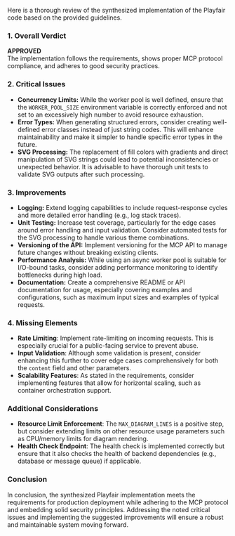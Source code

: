 Here is a thorough review of the synthesized implementation of the Playfair code based on the provided guidelines.

### 1. Overall Verdict
**APPROVED**  
The implementation follows the requirements, shows proper MCP protocol compliance, and adheres to good security practices.

### 2. Critical Issues
- **Concurrency Limits:** While the worker pool is well defined, ensure that the `WORKER_POOL_SIZE` environment variable is correctly enforced and not set to an excessively high number to avoid resource exhaustion.
- **Error Types:** When generating structured errors, consider creating well-defined error classes instead of just string codes. This will enhance maintainability and make it simpler to handle specific error types in the future.
- **SVG Processing:** The replacement of fill colors with gradients and direct manipulation of SVG strings could lead to potential inconsistencies or unexpected behavior. It is advisable to have thorough unit tests to validate SVG outputs after such processing.

### 3. Improvements
- **Logging:** Extend logging capabilities to include request-response cycles and more detailed error handling (e.g., log stack traces).
- **Unit Testing:** Increase test coverage, particularly for the edge cases around error handling and input validation. Consider automated tests for the SVG processing to handle various theme combinations.
- **Versioning of the API:** Implement versioning for the MCP API to manage future changes without breaking existing clients.
- **Performance Analysis:** While using an async worker pool is suitable for I/O-bound tasks, consider adding performance monitoring to identify bottlenecks during high load.
- **Documentation:** Create a comprehensive README or API documentation for usage, especially covering examples and configurations, such as maximum input sizes and examples of typical requests.

### 4. Missing Elements
- **Rate Limiting**: Implement rate-limiting on incoming requests. This is especially crucial for a public-facing service to prevent abuse.
- **Input Validation**: Although some validation is present, consider enhancing this further to cover edge cases comprehensively for both the `content` field and other parameters.
- **Scalability Features**: As stated in the requirements, consider implementing features that allow for horizontal scaling, such as container orchestration support.

### Additional Considerations
- **Resource Limit Enforcement**: The `MAX_DIAGRAM_LINES` is a positive step, but consider extending limits on other resource usage parameters such as CPU/memory limits for diagram rendering.
- **Health Check Endpoint**: The health check is implemented correctly but ensure that it also checks the health of backend dependencies (e.g., database or message queue) if applicable.

### Conclusion
In conclusion, the synthesized Playfair implementation meets the requirements for production deployment while adhering to the MCP protocol and embedding solid security principles. Addressing the noted critical issues and implementing the suggested improvements will ensure a robust and maintainable system moving forward.